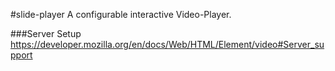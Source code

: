 #slide-player
A configurable interactive Video-Player.

###Server Setup
https://developer.mozilla.org/en/docs/Web/HTML/Element/video#Server_support